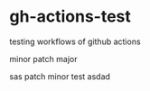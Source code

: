 # gh-actions-test
testing workflows of github actions



minor
patch
major
 
sas
patch
minor
test
asdad
   
  
  
  
 
